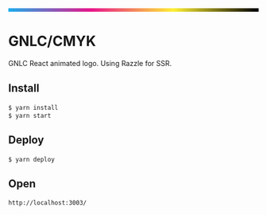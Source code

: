 ![CMYK](preview.png?raw=true "CMYK")

# GNLC/CMYK

GNLC React animated logo. Using Razzle for SSR.

## Install

```
$ yarn install
$ yarn start
```

## Deploy

```
$ yarn deploy
```

## Open

```
http://localhost:3003/
```
